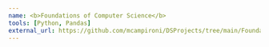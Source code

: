 ```yaml
---
name: <b>Foundations of Computer Science</b>
tools: [Python, Pandas]
external_url: https://github.com/mcampironi/DSProjects/tree/main/Foundations%20of%20Computer%20Science
---
```

